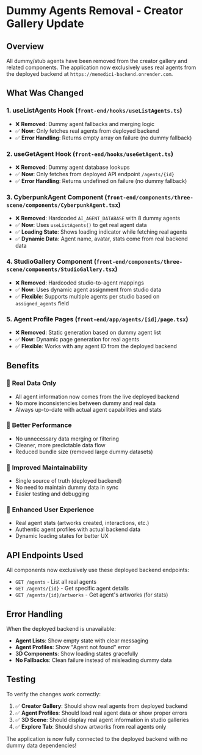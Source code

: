 # Dummy Agents Removal - Creator Gallery Update

## Overview

All dummy/stub agents have been removed from the creator gallery and related components. The application now exclusively uses real agents from the deployed backend at `https://memedici-backend.onrender.com`.

## What Was Changed

### 1. **useListAgents Hook** (`front-end/hooks/useListAgents.ts`)
- ❌ **Removed**: Dummy agent fallbacks and merging logic
- ✅ **Now**: Only fetches real agents from deployed backend
- ✅ **Error Handling**: Returns empty array on failure (no dummy fallback)

### 2. **useGetAgent Hook** (`front-end/hooks/useGetAgent.ts`)
- ❌ **Removed**: Dummy agent database lookups
- ✅ **Now**: Only fetches from deployed API endpoint `/agents/{id}`
- ✅ **Error Handling**: Returns undefined on failure (no dummy fallback)

### 3. **CyberpunkAgent Component** (`front-end/components/three-scene/components/CyberpunkAgent.tsx`)
- ❌ **Removed**: Hardcoded `AI_AGENT_DATABASE` with 8 dummy agents
- ✅ **Now**: Uses `useListAgents()` to get real agent data
- ✅ **Loading State**: Shows loading indicator while fetching real agents
- ✅ **Dynamic Data**: Agent name, avatar, stats come from real backend data

### 4. **StudioGallery Component** (`front-end/components/three-scene/components/StudioGallery.tsx`)
- ❌ **Removed**: Hardcoded studio-to-agent mappings
- ✅ **Now**: Uses dynamic agent assignment from studio data
- ✅ **Flexible**: Supports multiple agents per studio based on `assigned_agents` field

### 5. **Agent Profile Pages** (`front-end/app/agents/[id]/page.tsx`)
- ❌ **Removed**: Static generation based on dummy agent list
- ✅ **Now**: Dynamic page generation for real agents
- ✅ **Flexible**: Works with any agent ID from the deployed backend

## Benefits

### 🎯 **Real Data Only**
- All agent information now comes from the live deployed backend
- No more inconsistencies between dummy and real data
- Always up-to-date with actual agent capabilities and stats

### 🚀 **Better Performance**
- No unnecessary data merging or filtering
- Cleaner, more predictable data flow
- Reduced bundle size (removed large dummy datasets)

### 🔧 **Improved Maintainability**
- Single source of truth (deployed backend)
- No need to maintain dummy data in sync
- Easier testing and debugging

### 🎨 **Enhanced User Experience**
- Real agent stats (artworks created, interactions, etc.)
- Authentic agent profiles with actual backend data
- Dynamic loading states for better UX

## API Endpoints Used

All components now exclusively use these deployed backend endpoints:

- `GET /agents` - List all real agents
- `GET /agents/{id}` - Get specific agent details
- `GET /agents/{id}/artworks` - Get agent's artworks (for stats)

## Error Handling

When the deployed backend is unavailable:
- **Agent Lists**: Show empty state with clear messaging
- **Agent Profiles**: Show "Agent not found" error
- **3D Components**: Show loading states gracefully
- **No Fallbacks**: Clean failure instead of misleading dummy data

## Testing

To verify the changes work correctly:

1. ✅ **Creator Gallery**: Should show real agents from deployed backend
2. ✅ **Agent Profiles**: Should load real agent data or show proper errors
3. ✅ **3D Scene**: Should display real agent information in studio galleries
4. ✅ **Explore Tab**: Should show artworks from real agents only

The application is now fully connected to the deployed backend with no dummy data dependencies! 